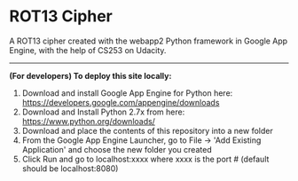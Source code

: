 ROT13 Cipher
====
A ROT13 cipher created with the webapp2 Python framework in Google App Engine, with the help of CS253 on Udacity.
****
**(For developers) To deploy this site locally:**

1. Download and install Google App Engine for Python here: https://developers.google.com/appengine/downloads
2. Download and Install Python 2.7x from here: https://www.python.org/downloads/
3. Download and place the contents of this repository into a new folder
4. From the Google App Engine Launcher, go to File -> 'Add Existing Application' and choose the new folder you created
5. Click Run and go to localhost:xxxx where xxxx is the port # (default should be localhost:8080)

